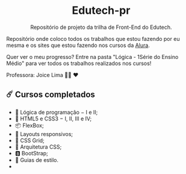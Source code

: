 <h1 align="center">Edutech-pr</h1>
<p align="center"> Repositório de projeto da trilha de Front-End do Edutech.</p>

Repositório onde coloco todos os trabalhos que estou fazendo por eu mesma e os sites que estou fazendo nos cursos da [Alura](https://www.alura.com.br/).

Quer ver o meu progresso? Entre na pasta "Lógica - 1Série do Ensino Médio" para ver todos os trabalhos realizados nos cursos!

Professora: Joice Lima :woman_teacher: :heart:

:comet: Cursos completados
------

* 🧩 Lógica de programação − I e II;
* 💬 HTML5 e CSS3 − I, II, III e IV;
* 📦 FlexBox;
* 📱 Layouts responsivos;
* 🧱 CSS Grid;
* 📂 Arquitetura CSS; 
* 🅱️ BootStrap; 
* 🔣 Guias de estilo.
* <!--  mais no futuro  -->

